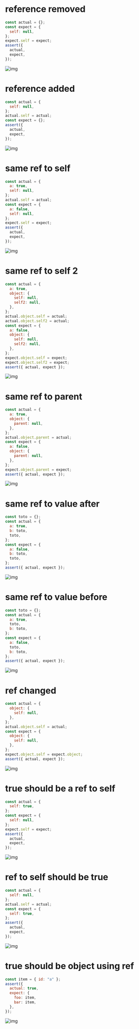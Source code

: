 # reference removed

```js
const actual = {};
const expect = {
  self: null,
};
expect.self = expect;
assert({
  actual,
  expect,
});
```

![img](<./ref/reference removed.svg>)

# reference added

```js
const actual = {
  self: null,
};
actual.self = actual;
const expect = {};
assert({
  actual,
  expect,
});
```

![img](<./ref/reference added.svg>)

# same ref to self

```js
const actual = {
  a: true,
  self: null,
};
actual.self = actual;
const expect = {
  a: false,
  self: null,
};
expect.self = expect;
assert({
  actual,
  expect,
});
```

![img](<./ref/same ref to self.svg>)

# same ref to self 2

```js
const actual = {
  a: true,
  object: {
    self: null,
    self2: null,
  },
};
actual.object.self = actual;
actual.object.self2 = actual;
const expect = {
  a: false,
  object: {
    self: null,
    self2: null,
  },
};
expect.object.self = expect;
expect.object.self2 = expect;
assert({ actual, expect });
```

![img](<./ref/same ref to self 2.svg>)

# same ref to parent

```js
const actual = {
  a: true,
  object: {
    parent: null,
  },
};
actual.object.parent = actual;
const expect = {
  a: false,
  object: {
    parent: null,
  },
};
expect.object.parent = expect;
assert({ actual, expect });
```

![img](<./ref/same ref to parent.svg>)

# same ref to value after

```js
const toto = {};
const actual = {
  a: true,
  b: toto,
  toto,
};
const expect = {
  a: false,
  b: toto,
  toto,
};
assert({ actual, expect });
```

![img](<./ref/same ref to value after.svg>)

# same ref to value before

```js
const toto = {};
const actual = {
  a: true,
  toto,
  b: toto,
};
const expect = {
  a: false,
  toto,
  b: toto,
};
assert({ actual, expect });
```

![img](<./ref/same ref to value before.svg>)

# ref changed

```js
const actual = {
  object: {
    self: null,
  },
};
actual.object.self = actual;
const expect = {
  object: {
    self: null,
  },
};
expect.object.self = expect.object;
assert({ actual, expect });
```

![img](<./ref/ref changed.svg>)

# true should be a ref to self

```js
const actual = {
  self: true,
};
const expect = {
  self: null,
};
expect.self = expect;
assert({
  actual,
  expect,
});
```

![img](<./ref/true should be a ref to self.svg>)

# ref to self should be true

```js
const actual = {
  self: null,
};
actual.self = actual;
const expect = {
  self: true,
};
assert({
  actual,
  expect,
});
```

![img](<./ref/ref to self should be true.svg>)

# true should be object using ref

```js
const item = { id: "a" };
assert({
  actual: true,
  expect: {
    foo: item,
    bar: item,
  },
});
```

![img](<./ref/true should be object using ref.svg>)

